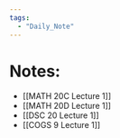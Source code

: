 ```yaml
---
tags:
  - "Daily_Note"
---
```


# Notes:
- [[MATH 20C Lecture 1]]
- [[MATH 20D Lecture 1]]
- [[DSC 20 Lecture 1]]
- [[COGS 9 Lecture 1]]